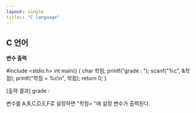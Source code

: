 ```yaml
---
layout: single
title:: "C language"
---
```


## C 언어

**변수 출력**

#include <stdio.h>
int main()
{
char 학점; 
printf("grade : ");
scanf("%c", &학점);
printf("학점 = %c\n", 학점); 
return 0; 
}

[출력 결과]
grade : 

변수를 A,B,C,D,E,F로 설정하면
"학점= "에 설정 변수가 출력된다. 
